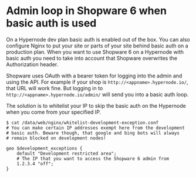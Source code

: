 Admin loop in Shopware 6 when basic auth is used
================================================

On a Hypernode dev plan basic auth is enabled out of the box. You can also configure Nginx to put your site or parts of your site behind basic auth on a production plan. When you want to use Shopware 6 on a Hypernode with basic auth you need to take into account that Shopware overwrites the Authorization header.

Shopware uses OAuth with a bearer token for logging into the admin and using the API. For example if your shop is `http://<appname>.hypernode.io/`, that URL will work fine. But logging in to `http://<appname>.hypernode.io/admin/` will send you into a basic auth loop.

The solution is to whitelist your IP to skip the basic auth on the Hypernode when you come from your specified IP.

```nginx
$ cat /data/web/nginx/whitelist-development-exception.conf 
# You can make certain IP addresses exempt here from the development
# basic auth. Beware though, that google and bing bots will always
# remain blocked on development nodes!

geo $development_exceptions {
    default "Development restricted area";
    # The IP that you want to access the Shopware 6 admin from
    1.2.3.4 "off"; 
}
```
